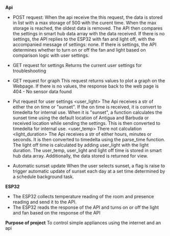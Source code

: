 **Api**
- POST request:
  When the api receive the this request, the data is stored in list with a max storage of 500 with the curent time. When the max storage is reached, the oldest data is removed.
  The API then compares the settings in smart hub data array with the data received. If there is no settings, the API replies to the ESP32 with fan and light off, with the accompanied message of settings: none. If there is settings, the API determines whether to turn on or off the fan and light based on comparison logic with user settings.

- GET request for settings
  Returns the current user settings for troubleshooting

- GET request for graph
  This request returns values to plot a graph on the Webpage. If there is no values, the response back to the web page is 404 - No sensor data found

- Put request for user settings
  <user_light> The Api receives a str of either the on time or "sunset". If the on time is received, it is convert to timedelta for internal use. When it is "sunset", a function calculates the sunset time using the default location of Antigua and Barbuda or received location while sending the settings. This is then converted to timedelta for internal use.
  <user_temp> There not calculation
  <light_duration> The Api receives a str of either hours, minutes or seconds. It is then converted to timedelta using the parse_time function. The light off time is calculated by adding user_light with the light duration. The user_temp, user_light and light off time is stored in smart hub data array. Additionally, the data stored is returned for view.

- Automatic sunset update
  When the user selects sunset, a flag is raise to trigger automatic update of sunset each day at a set time determined by a schedule background task.

**ESP32**
- The ESP32 collects temperature reading of the room and presence reading and send it to the API.
- The ESP32 reads the response of the API and turns on or off the light and fan based on the response of the API

**Purpose of project**
To control simple appliances using the internet and an api